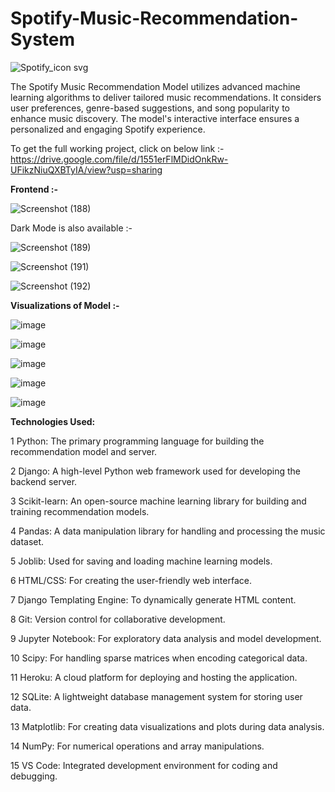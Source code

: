 # Spotify-Music-Recommendation-System

![Spotify_icon svg](https://github.com/Tanay600/Spotify-Music-Recommendation-System/assets/114192101/3053f962-c0a3-41e8-bec7-3fde810a4228)

The Spotify Music Recommendation Model utilizes advanced machine learning algorithms to deliver tailored music recommendations. It considers user preferences, genre-based suggestions, and song popularity to enhance music discovery. The model's interactive interface ensures a personalized and engaging Spotify experience.

To get the full working project, click on below link :-
https://drive.google.com/file/d/1551erFlMDidOnkRw-UFikzNiuQXBTyIA/view?usp=sharing

**Frontend :-**

![Screenshot (188)](https://github.com/Tanay600/Spotify-Music-Recommendation-System/assets/114192101/0f10477d-4425-4cf3-9c37-4f45aeaa9b37)

Dark Mode is also available :-

![Screenshot (189)](https://github.com/Tanay600/Spotify-Music-Recommendation-System/assets/114192101/f911bb66-59e3-4916-b99b-335a87a8cada)

![Screenshot (191)](https://github.com/Tanay600/Spotify-Music-Recommendation-System/assets/114192101/1cc577d1-990a-477d-b4ab-2e77d9ee554a)

![Screenshot (192)](https://github.com/Tanay600/Spotify-Music-Recommendation-System/assets/114192101/dd703e6e-c4a8-4092-90bf-949c47bb0381)


**Visualizations of Model :-**

![image](https://github.com/Tanay600/Spotify-Music-Recommendation-System/assets/114192101/12e87a45-fce0-457b-bbc9-156b3686eb0d)

![image](https://github.com/Tanay600/Spotify-Music-Recommendation-System/assets/114192101/a6347e29-d6f0-4e23-a3c5-d0681504288d)

![image](https://github.com/Tanay600/Spotify-Music-Recommendation-System/assets/114192101/6d0a549a-b349-4fce-a532-d9608aee66b2)

![image](https://github.com/Tanay600/Spotify-Music-Recommendation-System/assets/114192101/78a3ea58-ec62-4479-95ae-d8dacc92dfba)

![image](https://github.com/Tanay600/Spotify-Music-Recommendation-System/assets/114192101/cf778514-3ee3-4ebe-a8df-29169818d544)


**Technologies Used:**

1 Python: The primary programming language for building the recommendation model and server.


2 Django: A high-level Python web framework used for developing the backend server.


3 Scikit-learn: An open-source machine learning library for building and training recommendation models.


4 Pandas: A data manipulation library for handling and processing the music dataset.


5 Joblib: Used for saving and loading machine learning models.


6 HTML/CSS: For creating the user-friendly web interface.


7 Django Templating Engine: To dynamically generate HTML content.


8 Git: Version control for collaborative development.


9 Jupyter Notebook: For exploratory data analysis and model development.


10 Scipy: For handling sparse matrices when encoding categorical data.


11 Heroku: A cloud platform for deploying and hosting the application.


12 SQLite: A lightweight database management system for storing user data.


13 Matplotlib: For creating data visualizations and plots during data analysis.


14 NumPy: For numerical operations and array manipulations.


15 VS Code: Integrated development environment for coding and debugging.

